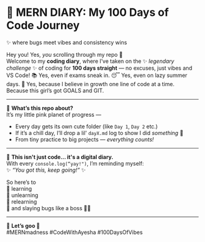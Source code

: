 # 💖 MERN DIARY: My 100 Days of Code Journey 
✨ where bugs meet vibes and consistency wins 

Hey you! Yes, *you* scrolling through my repo 👀  
Welcome to my **coding diary**, where I’ve taken on the ✨ *legendary challenge* ✨ of coding for **100 days straight** — no excuses, just vibes and VS Code! 
📚 Yes, even if exams sneak in.
😴 Yes, even on lazy summer days.
💪 Yes, because I believe in growth one line of code at a time.  
Because this girl’s got GOALS and GIT. 

---

🎯 **What’s this repo about?**  
It’s my little pink planet of progress —  
- Every day gets its own cute folder (like `Day 1`, `Day 2` etc.)  
- If it’s a chill day, I’ll drop a lil' `dayX.md` log to show I did *something* 🙌  
- From tiny practice to big projects — *everything counts!*  

---

🌼 **This isn't just code... it's a digital diary.**  
With every `console.log(“yay!")`, I’m reminding myself:  
✨ *“You got this, keep going!”* ✨

So here’s to  
🌈 learning  
🌈 unlearning  
🌈 relearning  
🌈 and slaying bugs like a boss 🐞💅

---

📌 **Let’s goo 🚀**  
#MERNmadness #CodeWithAyesha #100DaysOfVibes
